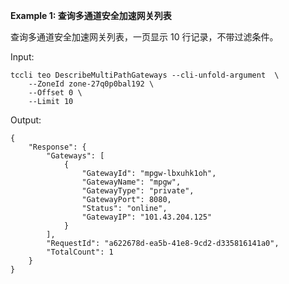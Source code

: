**Example 1: 查询多通道安全加速网关列表**

查询多通道安全加速网关列表，一页显示 10 行记录，不带过滤条件。

Input: 

```
tccli teo DescribeMultiPathGateways --cli-unfold-argument  \
    --ZoneId zone-27q0p0bal192 \
    --Offset 0 \
    --Limit 10
```

Output: 
```
{
    "Response": {
        "Gateways": [
            {
                "GatewayId": "mpgw-lbxuhk1oh",
                "GatewayName": "mpgw",
                "GatewayType": "private",
                "GatewayPort": 8080,
                "Status": "online",
                "GatewayIP": "101.43.204.125"
            }
        ],
        "RequestId": "a622678d-ea5b-41e8-9cd2-d335816141a0",
        "TotalCount": 1
    }
}
```

